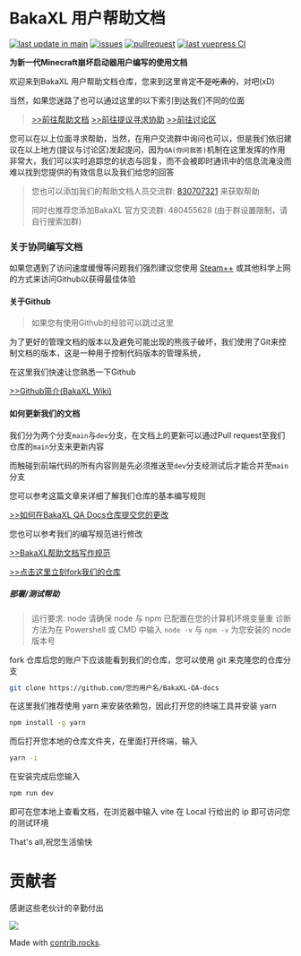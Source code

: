 # BakaXL 用户帮助文档

[![last update in main](https://img.shields.io/github/last-commit/BakaXL-Support/BakaXL-QA-docs)](https://github.com/BakaXL-Support/BakaXL-QA-docs/commits/main)  [![issues](https://img.shields.io/github/issues/BakaXL-Support/BakaXL-QA-docs)](https://github.com/BakaXL-Support/BakaXL-QA-docs/issues)  [![pullrequest](https://img.shields.io/github/issues-pr/BakaXL-Support/BakaXL-QA-docs)](https://github.com/BakaXL-Support/BakaXL-QA-docs/pulls)  [![last vuepress CI](https://img.shields.io/github/actions/workflow/status/BakaXL-Support/BakaXL-QA-docs/sync-website.yml)](https://github.com/BakaXL-Support/BakaXL-QA-docs/actions)

**为新一代Minecraft崩坏启动器用户编写的使用文档**

欢迎来到BakaXL 用户帮助文档仓库，您来到这里肯定<del>不是吃素的</del>，对吧(xD)

当然，如果您迷路了也可以通过这里的以下索引到达我们不同的位面

> [>>前往帮助文档](https://bakaxl.ml) 		 [>>前往提议寻求协助](https://github.com/BakaXL-Support/BakaXL-QA-docs/issues) 		[>>前往讨论区](https://github.com/BakaXL-Support/BakaXL-QA-docs/discussions)

您可以在以上位面寻求帮助，当然，在用户交流群中询问也可以，但是我们依旧建议在以上地方(提议与讨论区)发起提问，因为`QA(你问我答)`机制在这里发挥的作用非常大，我们可以实时追踪您的状态与回复，而不会被即时通讯中的信息流淹没而难以找到您提供的有效信息以及我们给您的回答

> 您也可以添加我们的帮助文档人员交流群: [830707321](https://jq.qq.com/?_wv=1027&k=G8opTejz) 来获取帮助
>
> 同时也推荐您添加BakaXL 官方交流群: 480455628 (由于群设置限制，请自行搜索加群)



### 关于协同编写文档

如果您遇到了访问速度缓慢等问题我们强烈建议您使用 [Steam++](https://steampp.net/) 或其他科学上网的方式来访问Github以获得最佳体验

#### 关于Github

> 如果您有使用Github的经验可以跳过这里

为了更好的管理文档的版本以及避免可能出现的熊孩子破坏，我们使用了Git来控制文档的版本，这是一种用于控制代码版本的管理系统，

在这里我们快速让您熟悉一下Github

[>>Github简介(BakaXL Wiki)](https://github.com/BakaXL-Support/BakaXL-QA-docs/wiki/%E5%85%B3%E4%BA%8EGithub)



#### 如何更新我们的文档

我们分为两个分支`main`与`dev`分支，在文档上的更新可以通过Pull request至我们仓库的`main`分支来更新内容

而触碰到前端代码的所有内容则是先必须推送至`dev`分支经测试后才能合并至`main`分支

您可以参考这篇文章来详细了解我们仓库的基本编写规则

[>>如何在BakaXL QA Docs仓库提交您的更改](https://github.com/BakaXL-Support/BakaXL-QA-docs/wiki/%E5%A6%82%E4%BD%95%E5%9C%A8BakaXL-QA-Docs%E4%BB%93%E5%BA%93%E6%8F%90%E4%BA%A4%E6%82%A8%E7%9A%84%E6%9B%B4%E6%94%B9)

您也可以参考我们的编写规范进行修改

[>>BakaXL帮助文档写作规范](http://192.168.1.10:8080/maindocs/BakaXL_HelpDocs_WriteRules.html)



[>>点击这里立刻fork我们的仓库](https://github.com/BakaXL-Support/BakaXL-QA-docs/fork)

##### 部署/测试帮助

> 运行要求: node
> 请确保 node 与 npm 已配置在您的计算机环境变量重
> 诊断方法为在 Powershell 或 CMD 中输入 `node -v` 与 `npm -v` 为您安装的 node 版本号

fork 仓库后您的账户下应该能看到我们的仓库，您可以使用 git 来克隆您的仓库分支
```bash
git clone https://github.com/您的用户名/BakaXL-QA-docs
```

在这里我们推荐使用 yarn 来安装依赖包，因此打开您的终端工具并安装 yarn

```bash
npm install -g yarn
```

而后打开您本地的仓库文件夹，在里面打开终端，输入

```bash
yarn -i
```

在安装完成后您输入

```bash
npm run dev
```

即可在您本地上查看文档，在浏览器中输入 vite 在 Local 行给出的 ip 即可访问您的测试环境


That's all,祝您生活愉快



# 贡献者

<!-- 图片更新需要时间，没有出来稍安勿躁 -->

感谢这些老伙计的辛勤付出

[![](https://contrib.rocks/image?repo=BakaXL-Support/BakaXL-QA-docs)](https://github.com/BakaXL-Support/BakaXL-QA-docs/graphs/contributors)

Made with [contrib.rocks](https://contrib.rocks).

